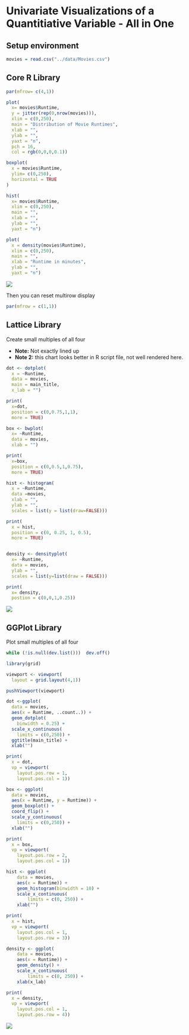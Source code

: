 # Univariate Visualizations of a Quantitiative Variable - All in One


## Setup environment

``` r
movies = read.csv("../data/Movies.csv")
```

## Core R Library


``` r
par(mfrow= c(4,1))

plot(
  x= movies$Runtime,
  y = jitter(rep(0,nrow(movies))),
  xlim = c(0,250),
  main = "Distribution of Movie Runtimes",
  xlab = "",
  ylab = "",
  yaxt = "n",
  pch = 16,
  col = rgb(0,0,0,0.1))

boxplot(
  x = movies$Runtime,
  ylim= c(0,250),
  horizontal = TRUE
)

hist(
  x= movies$Runtime,
  xlim = c(0,250),
  main = "",
  xlab = "",
  ylab = "",
  yaxt = "n")

plot(
  x = density(movies$Runtime),
  xlim = c(0,250),
  main = "",
  xlab = "Runtime in minutes",
  ylab = "",
  yaxt = "n")
```

![](../../images/statistics/all_in_one_1.png)

Then you can reset multirow display

``` r
par(mfrow = c(1,1))
```

## Lattice Library


Create small multiples of all four 

* **Note:** Not exactly lined up
* **Note 2:** this chart looks better in R script file, not well rendered here.

``` r
dot <- dotplot(
  x = ~Runtime,
  data = movies,
  main = main_title,
  x_lab = "")

print(
  x=dot,
  position = c(0,0.75,1,1),
  more = TRUE)

box <- bwplot(
  x= ~Runtime,
  data = movies,
  xlab = "")

print(
  x=box,
  position = c(0,0.5,1,0.75),
  more = TRUE)

hist <- histogram(
  x = ~Runtime,
  data =movies,
  xlab = "",
  ylab = "",
  scales = list(y = list(draw=FALSE)))

print(
  x = hist,
  position = c(0, 0.25, 1, 0.5),
  more = TRUE)


density <- densityplot(
  x= ~Runtime,
  data = movies,
  ylab = "",
  scales = list(y=list(draw = FALSE)))

print(
  x= density,
  postion = c(0,0,1,0.25))
```

![](../../images/statistics/all_in_one_2.png)

## GGPlot Library


Plot small multiples of all four

``` r
while (!is.null(dev.list()))  dev.off()

library(grid)

viewport <- viewport(
  layout = grid.layout(4,1))

pushViewport(viewport)

dot <-ggplot(
  data = movies,
  aes(x = Runtime, ..count..)) +
  geom_dotplot(
    binwidth = 0.25) +
  scale_x_continuous(
    limits = c(0,250)) +
  ggtitle(main_title) +
  xlab("")

print(
  x = dot,
  vp = viewport(
    layout.pos.row = 1,
    layout.pos.col = 1))

box <- ggplot(
  data = movies,
  aes(x = Runtime, y = Runtime)) +
  geom_boxplot() +
  coord_flip() +
  scale_y_continuous(
    limits = c(0,250)) + 
  xlab("")

print(
  x = box,
  vp = viewport(
    layout.pos.row = 2,
    layout.pos.col = 1))

hist <- ggplot(
    data = movies, 
    aes(x = Runtime)) +
    geom_histogram(binwidth = 10) +
    scale_x_continuous(
        limits = c(0, 250)) +
    xlab("")

print(
  x = hist,
  vp = viewport(
    layout.pos.col = 1,
    layout.pos.row = 3)) 

density <- ggplot(
    data = movies, 
    aes(x = Runtime)) +
    geom_density() +
    scale_x_continuous(
        limits = c(0, 250)) +
    xlab(x_lab)

print(
  x = density,
  vp = viewport(
    layout.pos.col = 1,
    layout.pos.row = 4))
```

![](../../images/statistics/all_in_one_3.png)